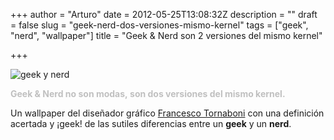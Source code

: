 +++
author = "Arturo"
date = 2012-05-25T13:08:32Z
description = ""
draft = false
slug = "geek-nerd-dos-versiones-mismo-kernel"
tags = ["geek", "nerd", "wallpaper"]
title = "Geek & Nerd son 2 versiones del mismo kernel"

+++


![geek y nerd](/content/images/2016/06/nerdgeek.jpg)

**<span style="color: #c0c0c0;">Geek &amp; Nerd no son modas, son dos versiones del mismo kernel.</span>**

Un wallpaper del diseñador gráfico [Francesco Tornaboni](https://tornaboni.it/?p=861) con una definición acertada y ¡geek! de las sutiles diferencias entre un **geek** y un **nerd**.
